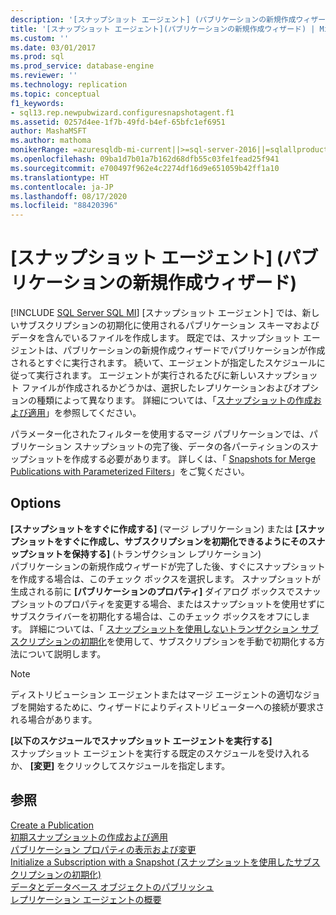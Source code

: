 ```yaml
---
description: '[スナップショット エージェント] (パブリケーションの新規作成ウィザード)'
title: '[スナップショット エージェント](パブリケーションの新規作成ウィザード) | Microsoft Docs'
ms.custom: ''
ms.date: 03/01/2017
ms.prod: sql
ms.prod_service: database-engine
ms.reviewer: ''
ms.technology: replication
ms.topic: conceptual
f1_keywords:
- sql13.rep.newpubwizard.configuresnapshotagent.f1
ms.assetid: 0257d4ee-1f7b-49fd-b4ef-65bfc1ef6951
author: MashaMSFT
ms.author: mathoma
monikerRange: =azuresqldb-mi-current||>=sql-server-2016||=sqlallproducts-allversions
ms.openlocfilehash: 09ba1d7b01a7b162d68dfb55c03fe1fead25f941
ms.sourcegitcommit: e700497f962e4c2274df16d9e651059b42ff1a10
ms.translationtype: HT
ms.contentlocale: ja-JP
ms.lasthandoff: 08/17/2020
ms.locfileid: "88420396"
---
```

# <a name="snapshot-agent-new-publication-wizard"></a>[スナップショット エージェント] (パブリケーションの新規作成ウィザード)
[!INCLUDE [SQL Server SQL MI](../../includes/applies-to-version/sql-asdbmi.md)]
  [スナップショット エージェント] では、新しいサブスクリプションの初期化に使用されるパブリケーション スキーマおよびデータを含んでいるファイルを作成します。 既定では、スナップショット エージェントは、パブリケーションの新規作成ウィザードでパブリケーションが作成されるとすぐに実行されます。 続いて、エージェントが指定したスケジュールに従って実行されます。 エージェントが実行されるたびに新しいスナップショット ファイルが作成されるかどうかは、選択したレプリケーションおよびオプションの種類によって異なります。 詳細については、「[スナップショットの作成および適用](../../relational-databases/replication/create-and-apply-the-initial-snapshot.md)」を参照してください。  
  
 パラメーター化されたフィルターを使用するマージ パブリケーションでは、パブリケーション スナップショットの完了後、データの各パーティションのスナップショットを作成する必要があります。 詳しくは、「 [Snapshots for Merge Publications with Parameterized Filters](../../relational-databases/replication/create-a-snapshot-for-a-merge-publication-with-parameterized-filters.md)」をご覧ください。  
  
## <a name="options"></a>Options  
 **[スナップショットをすぐに作成する]** (マージ レプリケーション) または **[スナップショットをすぐに作成し、サブスクリプションを初期化できるようにそのスナップショットを保持する]** (トランザクション レプリケーション)  
 パブリケーションの新規作成ウィザードが完了した後、すぐにスナップショットを作成する場合は、このチェック ボックスを選択します。 スナップショットが生成される前に **[パブリケーションのプロパティ]** ダイアログ ボックスでスナップショットのプロパティを変更する場合、またはスナップショットを使用せずにサブスクライバーを初期化する場合は、このチェック ボックスをオフにします。 詳細については、「 [スナップショットを使用しないトランザクション サブスクリプションの初期化](../../relational-databases/replication/initialize-a-transactional-subscription-without-a-snapshot.md)を使用して、サブスクリプションを手動で初期化する方法について説明します。  
  
> [!NOTE]  
>  ディストリビューション エージェントまたはマージ エージェントの適切なジョブを開始するために、ウィザードによりディストリビューターへの接続が要求される場合があります。  
  
 **[以下のスケジュールでスナップショット エージェントを実行する]**  
 スナップショット エージェントを実行する既定のスケジュールを受け入れるか、 **[変更]** をクリックしてスケジュールを指定します。  
  
## <a name="see-also"></a>参照  
 [Create a Publication](../../relational-databases/replication/publish/create-a-publication.md)   
 [初期スナップショットの作成および適用](../../relational-databases/replication/create-and-apply-the-initial-snapshot.md)   
 [パブリケーション プロパティの表示および変更](../../relational-databases/replication/publish/view-and-modify-publication-properties.md)   
 [Initialize a Subscription with a Snapshot (スナップショットを使用したサブスクリプションの初期化)](../../relational-databases/replication/initialize-a-subscription-with-a-snapshot.md)   
 [データとデータベース オブジェクトのパブリッシュ](../../relational-databases/replication/publish/publish-data-and-database-objects.md)   
 [レプリケーション エージェントの概要](../../relational-databases/replication/agents/replication-agents-overview.md)  
  
  

